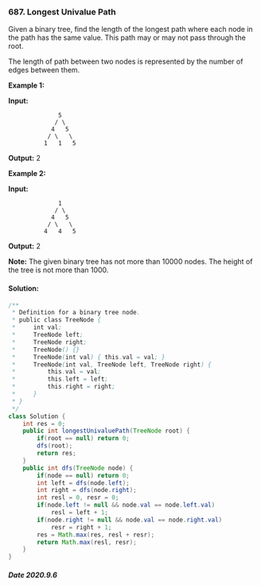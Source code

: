 ### 687. Longest Univalue Path

Given a binary tree, find the length of the longest path where each node in the path has the same value. This path may or may not pass through the root.

The length of path between two nodes is represented by the number of edges between them.

 

**Example 1:**

**Input:**

```
              5
             / \
            4   5
           / \   \
          1   1   5
```

**Output:** 2

 

**Example 2:**

**Input:**

```
              1
             / \
            4   5
           / \   \
          4   4   5
```

**Output:** 2

 

**Note:** The given binary tree has not more than 10000 nodes. The height of the tree is not more than 1000.

#### Solution:

```java
/**
 * Definition for a binary tree node.
 * public class TreeNode {
 *     int val;
 *     TreeNode left;
 *     TreeNode right;
 *     TreeNode() {}
 *     TreeNode(int val) { this.val = val; }
 *     TreeNode(int val, TreeNode left, TreeNode right) {
 *         this.val = val;
 *         this.left = left;
 *         this.right = right;
 *     }
 * }
 */
class Solution {
    int res = 0;
    public int longestUnivaluePath(TreeNode root) {
        if(root == null) return 0;
        dfs(root);
        return res;
    }
    public int dfs(TreeNode node) {
        if(node == null) return 0;
        int left = dfs(node.left);
        int right = dfs(node.right);
        int resl = 0, resr = 0;
        if(node.left != null && node.val == node.left.val)
            resl = left + 1;
        if(node.right != null && node.val == node.right.val)
            resr = right + 1;
        res = Math.max(res, resl + resr);
        return Math.max(resl, resr);
    }
}
```

##### Date 2020.9.6